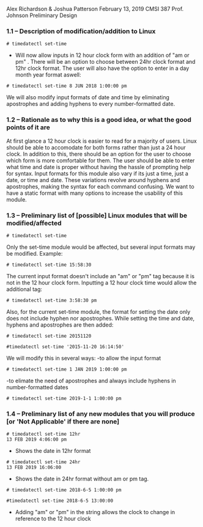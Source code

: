 Alex Richardson & Joshua Patterson
February 13, 2019
CMSI 387
Prof. Johnson
Preliminary Design
### 1.1 – Description of modification/addition to Linux
```
# timedatectl set-time
 ```
  - Will now allow inputs in 12 hour clock form with an addition of "am or pm" . There will be an option to choose between 24hr clock format and 12hr clock format. The user will also have the option to enter in a day month year format aswell:
 
```
# timedatectl set-time 8 JUN 2018 1:00:00 pm
```

We will also modify input formats of date and time by eliminating apostrophes and adding hyphens to every number-formatted date.
  
### 1.2 – Rationale as to why this is a good idea, or what the good points of it are

At first glance a 12 hour clock is easier to read for a majority of users. Linux should be able to accomodate for both forms rather than just a 24 hour clock. In addition to this, there should be an option for the user to choose which form is more comfortable for them. The user should be able to enter what time and date is proper without having the hassle of prompting help for syntax. Input formats for this module also vary if its just a time, just a date, or time and date. These variations revolve around hyphens and apostrophes, making the syntax for each command confusing. We want to have a static format with many options to increase the usability of this module.

### 1.3 – Preliminary list of [possible] Linux modules that will be modified/affected
```
# timedatectl set-time
```
Only the set-time module would be affected, but several input formats may be modified. 
Example:
```
# timedatectl set-time 15:58:30
```
The current input format doesn't include an "am" or "pm" tag because it is not in the 12 hour clock form. Inputting a 12 hour clock time would allow the additional tag:

``` 
# timedatectl set-time 3:58:30 pm
```

Also, for the current set-time module, the format for setting the date only does not include hyphen nor apostrophes. While setting the time and date, hyphens and apostrophes are then added:

```
# timedatectl set-time 20151120
```

```
#timedatectl set-time '2015-11-20 16:14:50'
```

We will modify this in several ways:
-to allow the input format
```
# timedatectl set-time 1 JAN 2019 1:00:00 pm
```
-to elimate the need of apostrophes and always include hyphens in number-formatted dates

```
# timedatectl set-time 2019-1-1 1:00:00 pm
```

### 1.4 – Preliminary list of any new modules that you will produce [or 'Not Applicable' if there are none]
```
# timedatectl set-time 12hr
13 FEB 2019 4:06:00 pm
```
- Shows the date in 12hr format

```
# timedatectl set-time 24hr
13 FEB 2019 16:06:00
```
- Shows the date in 24hr format without am or pm tag.
```
# timedatectl set-time 2018-6-5 1:00:00 pm
```

```
#timedatectl set-time 2018-6-5 13:00:00
```

- Adding "am" or "pm" in the string allows the clock to change in reference to the 12 hour clock
